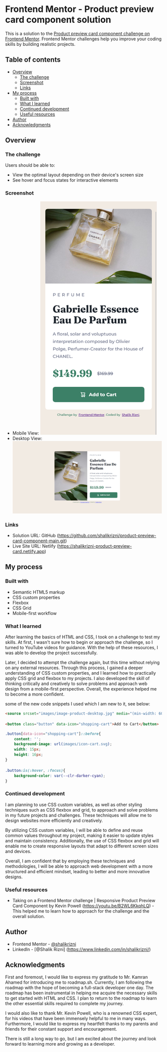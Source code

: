 # Frontend Mentor - Product preview card component solution

This is a solution to the [Product preview card component challenge on Frontend Mentor](https://www.frontendmentor.io/challenges/product-preview-card-component-GO7UmttRfa). Frontend Mentor challenges help you improve your coding skills by building realistic projects. 

## Table of contents

- [Overview](#overview)
  - [The challenge](#the-challenge)
  - [Screenshot](#screenshot)
  - [Links](#links)
- [My process](#my-process)
  - [Built with](#built-with)
  - [What I learned](#what-i-learned)
  - [Continued development](#continued-development)
  - [Useful resources](#useful-resources)
- [Author](#author)
- [Acknowledgments](#acknowledgments)



## Overview

### The challenge

Users should be able to:

- View the optimal layout depending on their device's screen size
- See hover and focus states for interactive elements

### Screenshot

- Mobile View: ![Alt text](Screenshots/My%20Mobile%20View.png)
- Desktop View: ![Alt text](Screenshots/My%20Desktop%20View.png)

### Links

- Solution URL: GitHub (https://github.com/shalikrizni/product-preview-card-component-main.git)
- Live Site URL: Netlify (https://shalikrizni-product-preview-card.netlify.app)

## My process

### Built with

- Semantic HTML5 markup
- CSS custom properties
- Flexbox
- CSS Grid
- Mobile-first workflow

### What I learned

After learning the basics of HTML and CSS, I took on a challenge to test my skills. At first, I wasn't sure how to begin or approach the challenge, so I turned to YouTube videos for guidance. With the help of these resources, I was able to develop the project successfully.

Later, I decided to attempt the challenge again, but this time without relying on any external resources. Through this process, I gained a deeper understanding of CSS custom properties, and I learned how to practically apply CSS grid and flexbox to my projects. I also developed the skill of thinking critically and creatively to solve problems and approach web design from a mobile-first perspective. Overall, the experience helped me to become a more confident.

some of the new code snippets I used which I am new to it, see below:

```html
<source srcset="images/image-product-desktop.jpg" media="(min-width: 600px)">

<button class="button" data-icon="shopping-cart">Add to Cart</button>
```

```css
.button[data-icon="shopping-cart"]::before{
    content: '';
    background-image: url(images/icon-cart.svg);
    width: 15px;
    height: 16px;
}

.button:is(:hover, :focus){
    background-color: var(--clr-darker-cyan);
}
```

### Continued development

I am planning to use CSS custom variables, as well as other styling techniques such as CSS flexbox and grid, to approach and solve problems in my future projects and challenges. These techniques will allow me to design websites more efficiently and creatively.

By utilizing CSS custom variables, I will be able to define and reuse common values throughout my project, making it easier to update styles and maintain consistency. Additionally, the use of CSS flexbox and grid will enable me to create responsive layouts that adapt to different screen sizes and devices.

Overall, I am confident that by employing these techniques and methodologies, I will be able to approach web development with a more structured and efficient mindset, leading to better and more innovative designs.

### Useful resources

- Taking on a Frontend Mentor challenge | Responsive Product Preview Card Component by Kevin Powell 
(https://youtu.be/B2WL6KkqhLQ) - This helped me to learn how to approach for the challenge and the overall solution.


## Author

- Frontend Mentor - [@shalikrizni](https://www.frontendmentor.io/profile/shalikrizni)
- LinkedIn - [@Shalik Rizni] (https://www.linkedin.com/in/shalikrizni/)



## Acknowledgments

First and foremost, I would like to express my gratitude to Mr. Kamran Ahamed for introducing me to roadmap.sh. Currently, I am following the roadmap with the hope of becoming a full-stack developer one day. The roadmap has been instrumental in helping me acquire the necessary skills to get started with HTML and CSS. I plan to return to the roadmap to learn the other essential skills required to complete my journey.

I would also like to thank Mr. Kevin Powell, who is a renowned CSS expert, for his videos that have been immensely helpful to me in many ways. Furthermore, I would like to express my heartfelt thanks to my parents and friends for their constant support and encouragement.

There is still a long way to go, but I am excited about the journey and look forward to learning more and growing as a developer.

